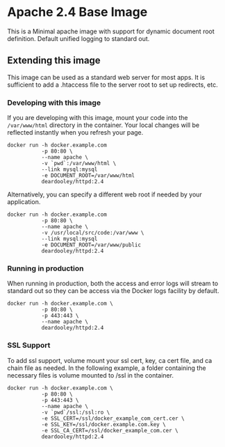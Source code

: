 # Apache 2.4 Base Image

This is a Minimal apache image with support for dynamic document root definition. Default unified logging to standard out.

## Extending this image

This image can be used as a standard web server for most apps. It is sufficient to add a .htaccess file to
the server root to set up redirects, etc.

### Developing with this image

If you are developing with this image, mount your code into the `/var/www/html` directory in the container. Your local changes will be reflected instantly when you refresh your page.

```
docker run -h docker.example.com
           -p 80:80 \
           --name apache \
           -v `pwd`:/var/www/html \
           --link mysql:mysql
           -e DOCUMENT_ROOT=/var/www/html
           deardooley/httpd:2.4
```

Alternatively, you can specify a different web root if needed by your application.
```
docker run -h docker.example.com
           -p 80:80 \
           --name apache \
           -v /usr/local/src/code:/var/www \
           --link mysql:mysql
           -e DOCUMENT_ROOT=/var/www/public
           deardooley/httpd:2.4
```

### Running in production

When running in production, both the access and error logs will stream to standard out so they can be access via the Docker logs facility by default.

```
docker run -h docker.example.com \
           -p 80:80 \
           -p 443:443 \
           --name apache \
           deardooley/httpd:2.4
```

### SSL Support

To add ssl support, volume mount your ssl cert, key, ca cert file, and ca chain file as needed. In the following example, a folder containing the necessary files is volume mounted to /ssl in the container.

```
docker run -h docker.example.com \
           -p 80:80 \
           -p 443:443 \
           --name apache \
           -v `pwd`/ssl:/ssl:ro \
           -e SSL_CERT=/ssl/docker_example_com_cert.cer \
           -e SSL_KEY=/ssl/docker.example.com.key \
           -e SSL_CA_CERT=/ssl/docker_example_com.cer \
           deardooley/httpd:2.4
```
